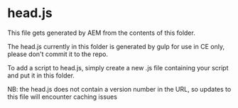 # head.js 
This file gets generated by AEM from the contents of this folder.

The head.js currently in this folder is generated by gulp for use in CE only, please don't commit it to the repo. 

To add a script to head.js, simply create a new .js file containing your script and put it in  this folder. 

NB: the head.js does not contain a version number in the URL, so updates to this file will encounter caching issues 

